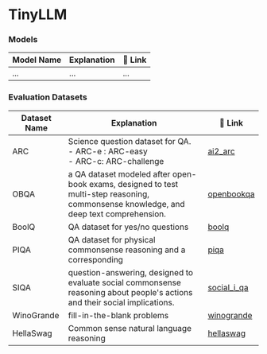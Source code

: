 # TinyLLM

### Models
| Model Name | Explanation | 🔗 Link |
| --- | --- | --- |
|... |... |... |

### Evaluation Datasets

| Dataset Name | Explanation | 🔗 Link |
| --- | --- | --- |
| ARC | Science question dataset for QA.<br>- ARC-e : ARC-easy<br>- ARC-c: ARC-challenge | [ai2_arc](https://huggingface.co/datasets/allenai/ai2_arc) |
| OBQA | a QA dataset modeled after open-book exams, designed to test multi-step reasoning, commonsense knowledge, and deep text comprehension. | [openbookqa](https://huggingface.co/datasets/allenai/openbookqa) |
| BoolQ | QA dataset for yes/no questions | [boolq](https://huggingface.co/datasets/google/boolq) |
| PIQA | QA dataset for physical commonsense reasoning and a corresponding | [piqa](https://huggingface.co/datasets/ybisk/piqa) |
| SIQA | question-answering,  designed to evaluate social commonsense reasoning about people's actions and their social implications. | [social_i_qa](https://huggingface.co/datasets/allenai/social_i_qa) |
| WinoGrande | fill-in-the-blank problems | [winogrande](https://huggingface.co/datasets/allenai/winogrande) |
| HellaSwag | Common sense natural language reasoning | [hellaswag](https://huggingface.co/datasets/Rowan/hellaswag) |

